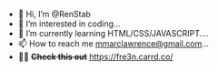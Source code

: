 - 👋 Hi, I’m @RenStab
- 👀 I’m interested in coding...
- 🌱 I’m currently learning HTML/CSS/JAVASCRIPT....
- 📫 How to reach me mmarclawrence@gmail.com...
- 😶‍🌫️ <strong><s>Check this out</s></strong> https://fre3n.carrd.co/
<!---
RenStab/RenStab is a ✨ special ✨ repository because its `README.md` (this file) appears on your GitHub profile.
You can click the Preview link to take a look at your changes.
--->
